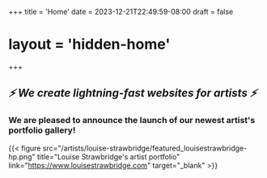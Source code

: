 +++
title = 'Home'
date = 2023-12-21T22:49:59-08:00
draft = false
# layout = 'hidden-home'
+++

## _⚡ We create lightning-fast websites for artists ⚡_

### We are pleased to announce the launch of our newest artist's portfolio gallery!

{{< figure src="/artists/louise-strawbridge/featured_louisestrawbridge-hp.png" title="Louise Strawbridge's artist portfolio" link="https://www.louisestrawbridge.com" target="_blank" >}}
